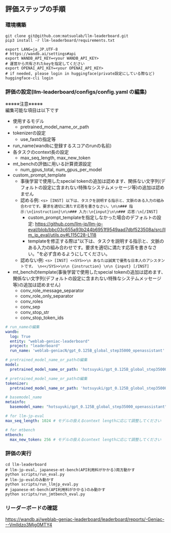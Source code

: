 ## 評価ステップの手順

### 環境構築

```
git clone git@github.com:matsuolab/llm-leaderboard.git
pip3 install -r llm-leaderboard/requirements.txt

export LANG=ja_JP.UTF-8
# https://wandb.ai/settings#api
export WANDB_API_KEY=<your WANDB_API_KEY>
# 運営から共有されたkeyを指定してください
export OPENAI_API_KEY=<your OPENAI_API_KEY>
# if needed, please login in huggingface(private設定にしている際など)
huggingface-cli login
```

### 評価の設定(llm-leaderboard/configs/config.yaml の編集)
※※※※※注意※※※※※  
編集可能な項目は以下です  
- 使用するモデル  
  - pretrained_model_name_or_path  
- tokenizerの設定  
  - use_fastの指定等  
- run_name(wandbに登録するスコアのrunの名前)  
- 各タスクのcontext長の設定  
  - max_seq_length, max_new_token  
- mt_benchの評価に用いる計算資源設定  
  - num_gpus_total, num_gpus_per_model
- custom_prompt_template
  - 事後学習で使用したspecial tokenの追加は認めます、関係ない文字列(デフォルトの設定に含まれない特殊なシステムメッセージ等)の追加は認めません
  - 認める例: `<s> [INST] 以下は、タスクを説明する指示と、文脈のある入力の組み合わせです。要求を適切に満たす応答を書きなさい。\n\n### 指示:\n{instruction}\n\n### 入力:\n{input}\n\n### 応答:\n[/INST]`  
    - custom_prompt_templateを指定しなかった場合のデフォルトの設定: https://github.com/llm-jp/llm-jp-eval/blob/bbc03c655a93b244b6951f9549aad7dbf523508a/src/llm_jp_eval/utils.py#L115C28-L118
    - templateを修正する際は"以下は、タスクを説明する指示と、文脈のある入力の組み合わせです。要求を適切に満たす応答を書きなさい。"を必ず含めるようにしてください。
  - 認めない例: `<s> [INST] <<SYS>>\n あなたは誠実で優秀な日本人のアシスタントです。 \n<</SYS>>\n\n {instruction} \n\n {input} [/INST]`
- mt_benchのtemplate(事後学習で使用したspecial tokenの追加は認めます、関係ない文字列(デフォルトの設定に含まれない特殊なシステムメッセージ等)の追加は認めません)
  - conv_role_message_separator
  - conv_role_only_separator
  - conv_roles
  - conv_sep
  - conv_stop_str
  - conv_stop_token_ids

```yaml
# run_nameの編集
wandb:
  log: True
  entity: "weblab-geniac-leaderboard"
  project: "leaderboard"
  run_name: 'weblab-geniacN/gpt_0.125B_global_step35000_openassistant' # ご自身のteam名(weblab-geniac{N}, Nは1~8)の後(/以降)、実験管理用にお好きな名前をつけてください

# pretrained_model_name_or_pathの編集
model:
  pretrained_model_name_or_path: 'hotsuyuki/gpt_0.125B_global_step35000_openassistant' # huggingfaceのupload先を指定してください

# pretrained_model_name_or_pathの編集
tokenizer:
  pretrained_model_name_or_path: 'hotsuyuki/gpt_0.125B_global_step35000_openassistant' # huggingfaceのupload先を指定してください

# basemodel_name
metainfo:
  basemodel_name: "hotsuyuki/gpt_0.125B_global_step35000_openassistant" # huggingfaceのupload先を指定してください

# for llm-jp-eval
max_seq_length: 1024 # モデルの扱えるcontext lengthに応じて調整してください

# for mtbench
mtbench:
  max_new_token: 256 # モデルの扱えるcontext lengthに応じて調整してください
```

### 評価の実行

```
cd llm-leaderboard
# llm-jp-eval, japanese-mt-bench(API利用料がかかる)両方動かす
python scripts/run_eval.py
# llm-jp-evalのみ動かす
python scripts/run_llmjp_eval.py
# japanese-mt-bench(API利用料がかかる)のみ動かす
python scripts/run_jmtbench_eval.py
```

### リーダーボードの確認
https://wandb.ai/weblab-geniac-leaderboard/leaderboard/reports/-Geniac---Vmlldzo3Mjg0MTY4